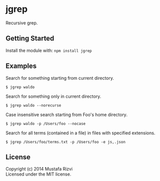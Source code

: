 # jgrep

Recursive grep.

## Getting Started
Install the module with: `npm install jgrep`

## Examples

Search for something starting from current directory.
```unix
$ jgrep waldo
```

Search for something only in current directory.
```unix
$ jgrep waldo --norecurse
```

Case insensitive search starting from Foo's home directory.
```unix
$ jgrep waldo -p /Users/foo --nocase
```

Search for all terms (contained in a file) in files with specified extensions.
```unix
$ jgrep /Users/foo/terms.txt -p /Users/foo -e js,.json
```

## License
Copyright (c) 2014 Mustafa Rizvi  
Licensed under the MIT license.

